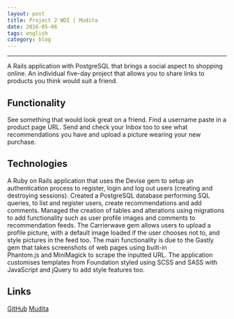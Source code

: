 ```yaml
---
layout: post
title: Project 2 WDI | Mudita
date: 2016-05-06
tags: english
category: blog
---
```

-----------

A Rails application with PostgreSQL that brings a social aspect to shopping online.
An individual five-day project that allows you to share links to products you think would suit a friend.

Functionality
-----------
See something that would look great on a friend. Find a username paste in a product page URL. Send and check your Inbox too to see what recommendations you have and upload a picture wearing your new purchase.

Technologies
-----------
A Ruby on Rails application that uses the Devise gem to setup an authentication process to register, login and log out users (creating and destroying sessions). Created a PostgreSQL database performing SQL queries, to list and register users, create recommendations and add comments. Managed the creation of tables and alterations using migrations to add functionality such as user profile images and comments to recommendation feeds. The Carrierwave gem allows users to upload a profile picture, with a default image loaded if the user chooses not to, and style pictures in the feed too. The main functionality is due to the Gastly gem that takes screenshots of web pages using built-in Phantom.js and MiniMagick to scrape the inputted URL. The application customises templates from Foundation styled using SCSS and SASS with JavaScript and jQuery to add style features too.

Links
-----------
[GitHub](https://github.com/RosannaRossington/wdi-project-2)
[Mudita](https://the-mudita.herokuapp.com/)
